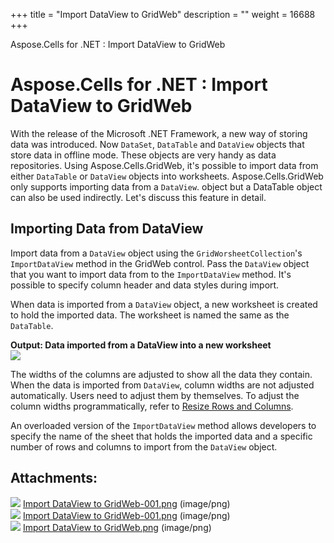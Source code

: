 +++
title = "Import DataView to GridWeb" 
description = "" 
weight = 16688 
+++

Aspose.Cells for .NET : Import DataView to GridWeb  

# Aspose.Cells for .NET : Import DataView to GridWeb


With the release of the Microsoft .NET Framework, a new way of storing data was introduced. Now `DataSet`, `DataTable` and `DataView` objects that store data in offline mode. These objects are very handy as data repositories. Using Aspose.Cells.GridWeb, it's possible to import data from either `DataTable` or `DataView` objects into worksheets. Aspose.Cells.GridWeb only supports importing data from a `DataView`. object but a DataTable object can also be used indirectly. Let's discuss this feature in detail.

## Importing Data from DataView

Import data from a `DataView` object using the `GridWorsheetCollection`'s `ImportDataView` method in the GridWeb control. Pass the `DataView` object that you want to import data from to the `ImportDataView` method. It's possible to specify column header and data styles during import.

When data is imported from a `DataView` object, a new worksheet is created to hold the imported data. The worksheet is named the same as the `DataTable`.

**Output: Data imported from a DataView into a new worksheet**  
![](https://docs2.aspose.com/cells/net/attachments/5013790/5115119.png)

The widths of the columns are adjusted to show all the data they contain. When the data is imported from `DataView`, column widths are not adjusted automatically. Users need to adjust them by themselves. To adjust the column widths programmatically, refer to [Resize Rows and Columns](https://docs2.aspose.com/cells/net/developerguide/asposecellsgridweb/workingwithgridwebrowsandcolumns/resize+rows+and+columns).

An overloaded version of the `ImportDataView` method allows developers to specify the name of the sheet that holds the imported data and a specific number of rows and columns to import from the `DataView` object.

## Attachments:

![](https://docs2.aspose.com/cells/net/images/icons/bullet_blue.gif) [Import DataView to GridWeb-001.png](https://docs2.aspose.com/cells/net/attachments/5013790/5115283.png) (image/png)  
![](https://docs2.aspose.com/cells/net/images/icons/bullet_blue.gif) [Import DataView to GridWeb-001.png](https://docs2.aspose.com/cells/net/attachments/5013790/5115344.png) (image/png)  
![](https://docs2.aspose.com/cells/net/images/icons/bullet_blue.gif) [Import DataView to GridWeb.png](https://docs2.aspose.com/cells/net/attachments/5013790/5115119.png) (image/png)  

